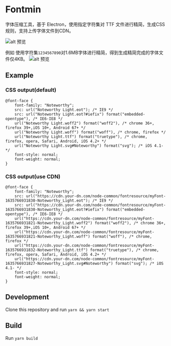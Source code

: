 # Fontmin

字体压缩工具，基于 Electron，使用指定字符集对 TTF 文件进行精简，生成CSS规则，支持上传字体文件到CDN。

![alt 预览](https://article-assets.lynan.cn/fontmin.png "预览")

例如
使用字符集`1234567890`对1.6MB字体进行精简，得到生成精简完成的字体文件仅4KB。
![alt 预览](https://article-assets.lynan.cn/fontmin.png "预览")


## Example

### CSS output(default)
```
@font-face {
    font-family: "Noteworthy";
    src: url("Noteworthy Light.eot"); /* IE9 */
    src: url("Noteworthy Light.eot?#iefix") format("embedded-opentype"), /* IE6-IE8 */
    url("Noteworthy Light.woff2") format("woff2"), /* chrome 36+, firefox 39+,iOS 10+, Android 67+ */
    url("Noteworthy Light.woff") format("woff"), /* chrome, firefox */
    url("Noteworthy Light.ttf") format("truetype"), /* chrome, firefox, opera, Safari, Android, iOS 4.2+ */
    url("Noteworthy Light.svg#Noteworthy") format("svg"); /* iOS 4.1- */
    font-style: normal;
    font-weight: normal;
}
```
### CSS output(use CDN)
```
@font-face {
    font-family: "Noteworthy";
    src: url("https://cdn.your-dn.com/node-common/fontresource/myFont-1635766931830-Noteworthy_Light.eot"); /* IE9 */
    src: url("https://cdn.your-dn.com/node-common/fontresource/myFont-1635766931830-Noteworthy_Light.eot?#iefix") format("embedded-opentype"), /* IE6-IE8 */
    url("https://cdn.your-dn.com/node-common/fontresource/myFont-1635766931821-Noteworthy_Light.woff2") format("woff2"), /* chrome 36+, firefox 39+,iOS 10+, Android 67+ */
    url("https://cdn.your-dn.com/node-common/fontresource/myFont-1635766931821-Noteworthy_Light.woff") format("woff"), /* chrome, firefox */
    url("https://cdn.your-dn.com/node-common/fontresource/myFont-1635766931832-Noteworthy_Light.ttf") format("truetype"), /* chrome, firefox, opera, Safari, Android, iOS 4.2+ */
    url("https://cdn.your-dn.com/node-common/fontresource/myFont-1635766931827-Noteworthy_Light.svg#Noteworthy") format("svg"); /* iOS 4.1- */
    font-style: normal;
    font-weight: normal;
}
```

## Development

Clone this repository and run `yarn && yarn start`

## Build

Run `yarn build`

